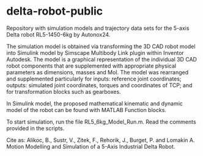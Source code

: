 # delta-robot-public
Repository with simulation models and trajectory data sets for the 5-axis Delta robot RL5-1450-6kg by Autonox24.

The simulation model is obtained via transforming the 3D CAD robot model into Simulink model by Simscape Multibody Link plugin within Inventor Autodesk. 
The model is a graphical representation of the individual 3D CAD robot components that are supplemented with appropriate physical parameters as dimensions, masses and MoI. 
The model was rearranged and supplemented particularly for inputs: reference joint coordinates; outputs: simulated joint coordinates, torques and coordinates of TCP; and for transformation blocks such as gearboxes.

In Simulink model, the proposed mathematical kinematic and dynamic model of the robot can be found with MATLAB Function blocks. 

To start simulation, run the file RL5_6kg_Model_Run.m. Read the comments provided in the scripts. 

Cite as: 
Alikoc, B., Sustr, V., Zitek, F., Rehorik, J., Burget, P. and Lomakin A. Motion Modelling and Simulation of a 5-Axis Industrial Delta Robot. 
